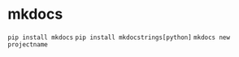# mkdocs
```pip install mkdocs```
```pip install mkdocstrings[python]```
```mkdocs new projectname```